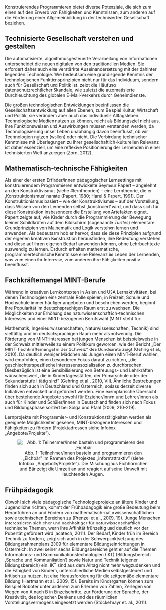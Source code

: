 <!-- filename: 02_Lernmoeglichkeiten_und_Bildungspotenziale.md -->
<!-- title: Lernmöglichkeiten und Bildungspotenziale -->

Konstruierendes Programmieren bietet diverse Potenziale, die sich zum einen auf den Erwerb von Fähigkeiten und Kenntnissen, zum anderen auf die Förderung einer Allgemeinbildung in der technisierten Gesellschaft beziehen.

## Technisierte Gesellschaft verstehen und gestalten

Die automatisierte, algorithmusgesteuerte Verarbeitung von Informationen unterscheidet die neuen digitalen von den traditionellen Medien. Sie erfordert daher auch eine verstärkte Auseinandersetzung mit der dahinter liegenden Technologie. Wie bedeutsam eine grundlegende Kenntnis der technologischen Funktionsprinzipien nicht nur für das Individuum, sondern auch für Gesellschaft und Politik ist, zeigt die Häufung datenschutzrechtlicher Skandale, wie zuletzt die automatisierte Durchleuchtung des globalen E-Mail-Verkehrs durch Geheimdienste.

Die großen technologischen Entwicklungen beeinflussen die Gesellschaftsentwicklung auf allen Ebenen, zum Beispiel Kultur, Wirtschaft und Politik, sie verändern aber auch das individuelle Alltagsleben. Technologische Medien nutzen zu können, reicht als Bildungsziel nicht aus. Ihre Funktionsweisen und Auswirkungen müssen verstanden werden, da Technologisierung unser Leben unabhängig davon beeinflusst, ob wir Technologien nutzen (wollen) oder nicht. Die Verbindung technischer Kenntnisse mit Überlegungen zu ihrer gesellschaftlich-kulturellen Relevanz ist daher essenziell, um eine reflexive Positionierung der Lernenden in einer technisierten Welt anzuregen (Zorn, 2012).

## Mathematisch-technische Fähigkeiten

Als einer der ersten Erfinder/innen pädagogischer Lernsettings mit konstruierendem Programmieren entwickelte Seymour Papert – angelehnt an den Konstruktivismus (siehe #lerntheorien) – eine Lerntheorie, die er ‚Konstruktionismus‘ nannte (Papert, 1980; Harel &amp; Papert, 1991). Der Konstruktionismus basiert – wie der Konstruktivismus – auf der Vorstellung, dass Wissen von den Lernenden selbst ‚konstruiert‘ wird, und dass sich für diese Konstruktion insbesondere die Erstellung von Artefakten eignet. Papert zeigte auf, wie Kinder durch die Programmierung der Bewegung kleiner Schildkröten auf dem Bildschirm (sogenannte *Turtles*) elementare Grundprinzipien von Mathematik und Logik verstehen lernen und anwenden. Als bedeutsam hob er hervor, dass sie diese Prinzipien aufgrund der eigenen kreativen Konstruktion herausfinden, ihre Bedeutung verstehen und diese auf ihren eigenen Bedarf anwenden können, ohne Lehrbuchtexte auswendig zu lernen. Dadurch erhalten mathematische, programmiertechnische Kenntnisse eine Relevanz im Leben der Lernenden, was zum einen ihr Interesse, zum anderen ihre Fähigkeiten positiv beeinflusst.

## Fachkräftemangel MINT-Berufe

Während in kreativen Lernkontexten in Asien und USA Lernaktivitäten, bei denen Technologien eine zentrale Rolle spielen, in Freizeit, Schule und Hochschule immer häufiger angeboten und beschrieben werden, beginnt ihre Popularität im deutschsprachigen Raum erst zu wachsen. Die Möglichkeiten zur Erhöhung des naturwissenschaftlich-technischen Interesses und einer MINT-bezogenen Berufswahl (MINT steht für:

Mathematik, Ingenieurwissenschaften, Naturwissenschaften, Technik) sind vielfältig und im deutschsprachigen Raum mehr als notwendig. Die Förderung von MINT-Interessen bei jungen Menschen ist beispielsweise in der Schweiz mittlerweile zu einem Politikum geworden, wie der Bericht „Der MINT-Fachkräftemangel in der Schweiz“ des Bundesrats zeigt (Gehrig et al., 2010). Da deutlich weniger Mädchen als Jungen einen MINT-Beruf wählen, wird empfohlen, einen besonderen Fokus darauf zu richten, „die geschlechterspezifische Interessenssozialisation zu durchbrechen. Diesbezüglich ist eine Sensibilisierung von Betreuungs- und Lehrkräften wünschenswert, die in Kindertagesstätten, der Primarschule oder der Sekundarstufe I tätig sind” (Gehring et al., 2010, VII). Ähnliche Bestrebungen finden sich auch in Deutschland und Österreich, sodass derzeit diverse Initiativen entwickelt und gefördert werden. Eine exemplarische Übersicht über bestehende Angebote sowohl für Erzieher/innen und Lehrer/innen als auch für Kinder und Schüler/innen in Deutschland finden sich nach Fokus und Bildungsphase sortiert bei Solga und Pfahl (2009, 210-219).

Lernprojekte mit Programmier- und Konstruktionstätigkeiten werden als geeignete Möglichkeiten gesehen, MINT-bezogene Interessen und Fähigkeiten zu fördern (Projektadressen siehe Infobox „Angebote/Projekte”).

<center><figure>
  <img src="https://raw.githubusercontent.com/ed-tech-at/L3T/refs/heads/main/45_Interessen_und_Kompetenzen_foerdern/img/01_Teilnehmerinnen_basteln_und_programmieren_den_Eichbär_im_Rahmen_des_Projektes_in.jpg" alt="Abb. 1: Teilnehmer/innen basteln und programmieren den „Eichbär" im Rahmen des Projektes „informattraktiv” (siehe Infobox „Angebote/Projekte”). Die Mischung aus Eichhörnchen und Bär zeigt die Uhrzeit an und reagiert auf seine Umwelt mit leuchtenden Augen.">
  <figcaption>Abb. 1: Teilnehmer/innen basteln und programmieren den „Eichbär" im Rahmen des Projektes „informattraktiv” (siehe Infobox „Angebote/Projekte”). Die Mischung aus Eichhörnchen und Bär zeigt die Uhrzeit an und reagiert auf seine Umwelt mit leuchtenden Augen.</figcaption>
</figure></center>


## Frühpädagogik

Obwohl sich viele pädagogische Technologieprojekte an ältere Kinder und Jugendliche richten, kommt der Frühpädagogik eine große Bedeutung beim Heranführen an und Fördern von mathematisch-naturwissenschaftlichen sowie technischen Bereichen zu (Prenzel et al., 2009, 19). Junge Menschen interessieren sich eher und nachhaltiger für naturwissenschaftlich-technische Themen, wenn ihre Affinität frühzeitig und deutlich vor der Pubertät gefördert wird (acatech, 2011). Der Bedarf, Kinder früh im Bereich Technik zu fördern, zeigt sich auch in der Schwerpunktsetzung des Bildungsrahmenplans 2009 für elementare Bildungseinrichtungen in Österreich: In zwei seiner sechs Bildungsbereiche geht er auf die Themen Informations- und Kommunikationstechnologien (IKT) (Bildungsbereich ‚Sprache und Kommunikation‘) sowie Natur und Technik (eigener Bildungsbereich) ein. IKT sind aus dem Alltag nicht mehr wegzudenken und die Fähigkeit von Kindern, unterschiedliche Medien selbstgesteuert und kritisch zu nutzen, ist eine Herausforderung für die zeitgemäße elementare Bildung (Hartmann et al., 2009, 15). Bereits im Kindergarten können zum Beispiel Roboter unter anderem zum Erlernen von Zahlen, Zerlegen von Wegen von A nach B in Einzelschritte, zur Förderung der Sprache, der Kreativität, des logischen Denkens und des räumlichen Vorstellungsvermögens eingesetzt werden (Stöckelmayr et. al., 2011).
